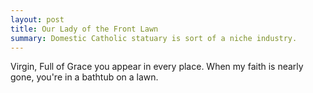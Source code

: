 ```yaml
---
layout: post
title: Our Lady of the Front Lawn
summary: Domestic Catholic statuary is sort of a niche industry.
---
```


Virgin, Full of Grace
you appear in every place.
When my faith is nearly gone,
you're in a bathtub on a lawn.